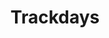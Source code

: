 ---
title: Trackdays
crosslinks:
- motorcycles
- livven
- CarTrackDays
- riderschallenge
- Hookit
- motogp
---